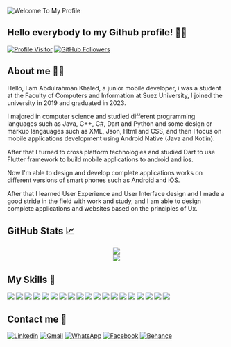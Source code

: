 ![Welcome To My Profile](https://github.com/Abdulrhman-Khaled/Abdulrhman-Khaled/assets/58918060/f29ba335-46a4-4e4a-a569-666af8f604da)

<h2>Hello everybody to my Github profile! 👋👋 </h2>


[![Profile Visitor](https://komarev.com/ghpvc/?username=Abdulrhman-Khaled&label=PROFILE+VIEWS)](https://github.com/Abdulrhman-Khaled) [![GitHub Followers](https://img.shields.io/github/followers/Abdulrhman-Khaled.svg?style=social&label=Followers)](https://github.com/Abdulrhman-Khaled?tab=followers)

## About me 👨‍💻
<p>Hello, I am Abdulrahman Khaled, a junior mobile developer, i was a student at the Faculty of Computers and Information at Suez University, I joined the university in 2019 and graduated in 2023.

I majored in computer science and studied different programming languages ​​such as Java, C++, C#, Dart and Python and some design or markup langauages such as XML, Json, Html and CSS, and then I focus on mobile applications development using Android Native (Java and Kotlin).

After that I turned to cross platform technologies and studied Dart to use Flutter framework to build mobile applications to android and ios.

Now I'm able to design and develop complete applications works on different versions of smart phones such as Android and iOS.

After that I learned User Experience and User Interface design and I made a good stride in the field with work and study, and I am able to design complete applications and websites based on the principles of Ux.</p>

## GitHub Stats 📈
<div>
  <p align="center">    
    <img src="https://github-profile-summary-cards.vercel.app/api/cards/repos-per-language?username=Abdulrhman-Khaled&theme=solarized" /> <br/> 
    <img src="https://github-profile-summary-cards.vercel.app/api/cards/stats?username=Abdulrhman-Khaled&theme=solarized"/> <br/>  
  </p>
</div>
                                                                                                  
## My Skills 🤹
![](https://img.shields.io/badge/Android-3DDC84?style=for-the-badge&logo=android&logoColor=white)
![](https://img.shields.io/badge/Java-ED8B00?style=for-the-badge&logo=java&logoColor=white)
![](https://img.shields.io/badge/Kotlin-0095D5?&style=for-the-badge&logo=kotlin&logoColor=white)
![](https://img.shields.io/badge/Dart-0175C2?style=for-the-badge&logo=dart&logoColor=white)
![](https://img.shields.io/badge/Flutter-02569B?style=for-the-badge&logo=flutter&logoColor=white)
![](https://img.shields.io/badge/SQLite-07405E?style=for-the-badge&logo=sqlite&logoColor=white)
![](https://img.shields.io/badge/MySQL-00000F?style=for-the-badge&logo=mysql&logoColor=white)
![](https://img.shields.io/badge/C%2B%2B-00599C?style=for-the-badge&logo=c%2B%2B&logoColor=white)
![](https://img.shields.io/badge/Python-14354C?style=for-the-badge&logo=python&logoColor=white)
![](https://img.shields.io/badge/HTML-239120?style=for-the-badge&logo=html5&logoColor=white)
![](https://img.shields.io/badge/CSS-239120?&style=for-the-badge&logo=css3&logoColor=white)
![](https://img.shields.io/badge/JavaScript-323330?style=for-the-badge&logo=javascript&logoColor=F7DF1E)
![](https://img.shields.io/badge/C%23-239120?style=for-the-badge&logo=c-sharp&logoColor=white)
![](https://img.shields.io/badge/.NET-5C2D91?style=for-the-badge&logo=.net&logoColor=white)
![](https://img.shields.io/badge/Adobe%20XD-470137?style=for-the-badge&logo=Adobe%20XD&logoColor=#FF61F6)
![](https://img.shields.io/badge/Adobe%20Photoshop-31A8FF?style=for-the-badge&logo=Adobe%20Photoshop&logoColor=black)
![](https://img.shields.io/badge/Adobe%20Creative%20Cloud-DA1F26?style=for-the-badge&logo=Adobe%20Creative%20Cloud&logoColor=white)
![](https://img.shields.io/badge/Adobe%20Illustrator-FF9A00?style=for-the-badge&logo=adobe%20illustrator&logoColor=white)
![](https://img.shields.io/badge/GIT-E44C30?style=for-the-badge&logo=git&logoColor=white)

## Contact me 📩
[![Linkedin](https://img.shields.io/badge/LinkedIn-0077B5?style=for-the-badge&logo=linkedin&logoColor=white)](https://www.linkedin.com/in/abdulrhmankhaled/)
[![Gmail](https://img.shields.io/badge/Gmail-D14836?style=for-the-badge&logo=gmail&logoColor=white)](mailto:abdulrhmankhaled07@gmail.com)
[![WhatsApp](https://img.shields.io/badge/WhatsApp-25D366?style=for-the-badge&logo=whatsapp&logoColor=white)](https://wa.me/01148472090)
[![Facebook](https://img.shields.io/badge/Facebook-1877F2?style=for-the-badge&logo=facebook&logoColor=white)](https://www.facebook.com/abdalrahman.khaled.54)
[![Behance](https://img.shields.io/badge/-Behance-blue?style=for-the-badge&logo=behance&logoColor=white)](https://www.behance.net/abdulrhman-khaled)
